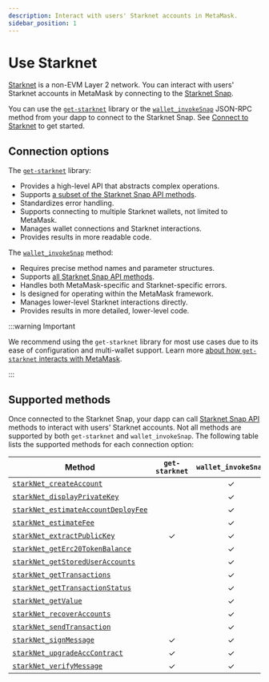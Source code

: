 ```yaml
---
description: Interact with users' Starknet accounts in MetaMask.
sidebar_position: 1
---
```


# Use Starknet

[Starknet](https://www.starknet.io/) is a non-EVM Layer 2 network.
You can interact with users' Starknet accounts in MetaMask by connecting to the
[Starknet Snap](https://snaps.metamask.io/snap/npm/consensys/starknet-snap/).

You can use the [`get-starknet`](https://github.com/starknet-io/get-starknet) library or the
[`wallet_invokeSnap`](/snaps/reference/wallet-api-for-snaps/#wallet_invokesnap) JSON-RPC method from
your dapp to connect to the Starknet Snap.
See [Connect to Starknet](connect-to-starknet.md) to get started.

## Connection options

The [`get-starknet`](architecture) library:

- Provides a high-level API that abstracts complex operations.
- Supports [a subset of the Starknet Snap API methods](#supported-methods).
- Standardizes error handling.
- Supports connecting to multiple Starknet wallets, not limited to MetaMask.
- Manages wallet connections and Starknet interactions.
- Provides results in more readable code.

The [`wallet_invokeSnap`](/snaps/reference/wallet-api-for-snaps/#wallet_invokesnap) method:

- Requires precise method names and parameter structures.
- Supports [all Starknet Snap API methods](#supported-methods).
- Handles both MetaMask-specific and Starknet-specific errors.
- Is designed for operating within the MetaMask framework.
- Manages lower-level Starknet interactions directly.
- Provides results in more detailed, lower-level code.

:::warning Important

We recommend using the `get-starknet` library for most use cases due to its ease of configuration
and multi-wallet support.
Learn more [about how `get-starknet` interacts with MetaMask](about-get-starknet.md).

:::

## Supported methods

Once connected to the Starknet Snap, your dapp can call
[Starknet Snap API](../../../reference/non-evm-apis/starknet-snap-api.md) methods to interact with
users' Starknet accounts.
Not all methods are supported by both `get-starknet` and `wallet_invokeSnap`.
The following table lists the supported methods for each connection option: 

| Method                                                                                                                        | `get-starknet` |           `wallet_invokeSnap`            |
|-------------------------------------------------------------------------------------------------------------------------------|:--------------:|:----------------------------------------:|
| [`starkNet_createAccount`](../../../reference/non-evm-apis/starknet-snap-api.md#starkNet_createAccount)                       |                |                    ✓                     |
| [`starkNet_displayPrivateKey`](../../../reference/non-evm-apis/starknet-snap-api.md#starkNet_displayPrivateKey)               |                |                    ✓                     |
| [`starkNet_estimateAccountDeployFee`](../../../reference/non-evm-apis/starknet-snap-api.md#starkNet_estimateAccountDeployFee) |                |                    ✓                     |
| [`starkNet_estimateFee`](../../../reference/non-evm-apis/starknet-snap-api.md#starkNet_estimateFee)                           |                |                    ✓                     |
| [`starkNet_extractPublicKey`](../../../reference/non-evm-apis/starknet-snap-api.md#starkNet_extractPublicKey)                 |       ✓        |                    ✓                     |
| [`starkNet_getErc20TokenBalance`](../../../reference/non-evm-apis/starknet-snap-api.md#starkNet_getErc20TokenBalance)         |                |                    ✓                     |
| [`starkNet_getStoredUserAccounts`](../../../reference/non-evm-apis/starknet-snap-api.md#starkNet_getStoredUserAccounts)       |                |                    ✓                     |
| [`starkNet_getTransactions`](../../../reference/non-evm-apis/starknet-snap-api.md#starkNet_getTransactions)                   |                |                    ✓                     |
| [`starkNet_getTransactionStatus`](../../../reference/non-evm-apis/starknet-snap-api.md#starkNet_getTransactionStatus)         |                |                    ✓                     |
| [`starkNet_getValue`](../../../reference/non-evm-apis/starknet-snap-api.md#starkNet_getValue)                                 |                |                    ✓                     |
| [`starkNet_recoverAccounts`](../../../reference/non-evm-apis/starknet-snap-api.md#starkNet_recoverAccounts)                   |                |                    ✓                     |
| [`starkNet_sendTransaction`](../../../reference/non-evm-apis/starknet-snap-api.md#starkNet_sendTransaction)                   |                |                    ✓                     |
| [`starkNet_signMessage`](../../../reference/non-evm-apis/starknet-snap-api.md#starkNet_signMessage)                           |       ✓        |                    ✓                     |
| [`starkNet_upgradeAccContract`](../../../reference/non-evm-apis/starknet-snap-api.md#starkNet_upgradeAccContract)             |       ✓        |                    ✓                     |
| [`starkNet_verifyMessage`](../../../reference/non-evm-apis/starknet-snap-api.md#starkNet_verifyMessage)                       |       ✓        |                    ✓                     |
